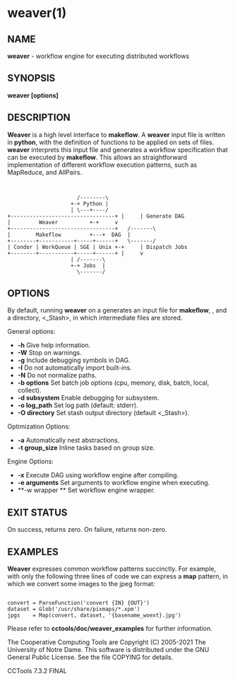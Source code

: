 






















# weaver(1)

## NAME
**weaver** - workflow engine for executing distributed workflows

## SYNOPSIS
****weaver [options] <weaverfile>****

## DESCRIPTION

**Weaver** is a high level interface to **makeflow**. A
**weaver** input file is written in **python**, with the
definition of functions to be applied on sets of files. **weaver**
interprets this input file and generates a workflow specification that
can be executed by **makeflow**. This allows an straightforward
implementation of different workflow execution patterns, such as
MapReduce, and AllPairs.

```


				      /--------\
				    +-+ Python |
				    | \---+----/
+---------------------------------+ |     | Generate DAG
|	      Weaver		  +-+     v
+---------------------------------+   /-------\
|	     Makeflow		  +---+  DAG  |
+--------+-----------+-----+------+   \-------/
| Condor | WorkQueue | SGE | Unix +-+     | Dispatch Jobs
+--------+-----------+-----+------+ |     v
				    | /-------\
				    +-+ Jobs  |
				      \-------/

```

## OPTIONS

By default, running **weaver** on a <weaverfile> generates an
input file for **makeflow**, <Makeflow>, and a directory,
<_Stash>, in which intermediate files are stored.

General options:

- **-h** Give help information.
- **-W** Stop on warnings.
- **-g** Include debugging symbols in DAG.
- **-I** Do not automatically import built-ins.
- **-N** Do not normalize paths.
- **-b options** Set batch job options (cpu, memory, disk, batch, local, collect).
- **-d subsystem** Enable debugging for subsystem.
- **-o log_path** Set log path (default: stderr).
- **-O directory** Set stash output directory (default <_Stash>).


Optimization Options:


- **-a** Automatically nest abstractions.
- **-t group_size** Inline tasks based on group size.

Engine Options:


- **-x** Execute DAG using workflow engine after compiling.
- **-e arguments** Set arguments to workflow engine when executing.
- **-w wrapper ** Set workflow engine wrapper.


## EXIT STATUS

On success, returns zero.  On failure, returns non-zero.

## EXAMPLES

**Weaver** expresses common workflow patterns succinctly. For
example, with only the following three lines of code we can express a
**map** pattern, in which we convert some images to the jpeg format:

```

convert = ParseFunction('convert {IN} {OUT}')
dataset = Glob('/usr/share/pixmaps/*.xpm')
jpgs    = Map(convert, dataset, '{basename_woext}.jpg')

```

Please refer to **cctools/doc/weaver_examples** for further information.

The Cooperative Computing Tools are Copyright (C) 2005-2021 The University of Notre Dame.  This software is distributed under the GNU General Public License.  See the file COPYING for details.

CCTools 7.3.2 FINAL
